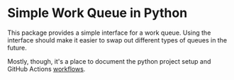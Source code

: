 # Simple Work Queue in Python

This package provides a simple interface for a work queue. Using the interface should make it easier to swap out different types of queues in the future.

Mostly, though, it's a place to document the python project setup and GitHub Actions [workflows](./.github/workflows/).
